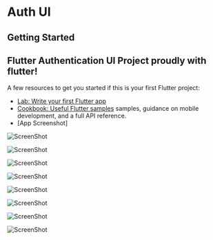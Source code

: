 # Auth UI

## Getting Started

## Flutter Authentication UI Project proudly with flutter!

A few resources to get you started if this is your first Flutter project:

- [Lab: Write your first Flutter app](https://docs.flutter.dev/get-started/codelab)
- [Cookbook: Useful Flutter samples](https://docs.flutter.dev/cookbook)
samples, guidance on mobile development, and a full API reference.
- [App Screenshot]

![ScreenShot](https://github.com/DevBox01/Auth_UI/blob/master/screenShot/1.png)

![ScreenShot](https://github.com/DevBox01/Auth_UI/blob/master/screenShot/2.png)

![ScreenShot](https://github.com/DevBox01/Auth_UI/blob/master/screenShot/3.png)

![ScreenShot](https://github.com/DevBox01/Auth_UI/blob/master/screenShot/4.png)

![ScreenShot](https://github.com/DevBox01/Auth_UI/blob/master/screenShot/5.png)

![ScreenShot](https://github.com/DevBox01/Auth_UI/blob/master/screenShot/6.png)

![ScreenShot](https://github.com/DevBox01/Auth_UI/blob/master/screenShot/7.png)

![ScreenShot](https://github.com/DevBox01/Auth_UI/blob/master/screenShot/8.png)

